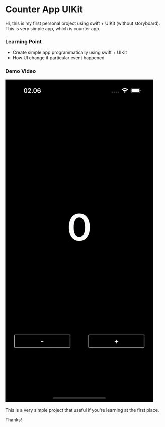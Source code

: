# Counter App UIKit
Hi, this is my first personal project using swift + UIKit (without storyboard).
This is very simple app, which is counter app.

### Learning Point
- Create simple app programmatically using swift + UIKit
- How UI change if particular event happened

### Demo Video 
![CounterApp](./counter-app-ios.gif)

This is a very simple project that useful if you're learning at the first place.

Thanks!
